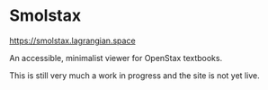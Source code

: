 # Smolstax

<https://smolstax.lagrangian.space>

An accessible, minimalist viewer for OpenStax textbooks.

This is still very much a work in progress and the site is not yet live.
